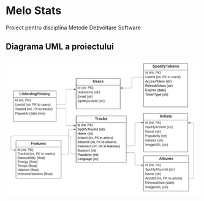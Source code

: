# Melo Stats
Proiect pentru disciplina Metode Dezvoltare Software

## Diagrama UML a proiectului

![Final Database](https://github.com/lianaglazov/melo-stats/blob/database-demo/Final%20Database.jpeg)
